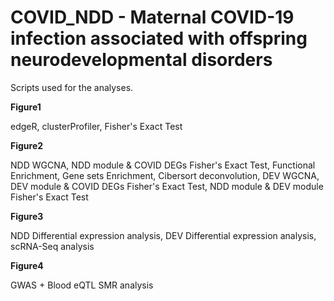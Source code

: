 # COVID_NDD - Maternal COVID-19 infection associated with offspring neurodevelopmental disorders
Scripts used for the analyses.

__Figure1__


edgeR, clusterProfiler, Fisher's Exact Test

__Figure2__


NDD WGCNA, NDD module & COVID DEGs Fisher's Exact Test, Functional Enrichment, Gene sets Enrichment, Cibersort deconvolution, DEV WGCNA, DEV module & COVID DEGs Fisher's Exact Test, NDD module & DEV module Fisher's Exact Test  

__Figure3__

NDD Differential expression analysis, DEV Differential expression analysis, scRNA-Seq analysis

__Figure4__

GWAS + Blood eQTL SMR analysis
